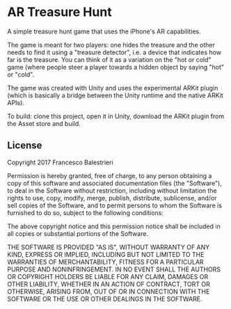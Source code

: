 # AR Treasure Hunt

A simple treasure hunt game that uses the iPhone's AR capabilities.

The game is meant for two players: one hides the treasure and the other needs to find it using a "treasure detector", i.e. a device that indicates how far is the treasure. You can think of it as a variation on the "hot or cold" game (where people steer a player towards a hidden object by saying 
"hot" or "cold".

The game was created with Unity and uses the experimental ARKit plugin (which is basically a bridge between the Unity runtime and the native ARKit APIs). 

To build: clone this project, open it in Unity, download the ARKit plugin from the Asset store and build.

## License

Copyright 2017 Francesco Balestrieri

Permission is hereby granted, free of charge, to any person obtaining a copy of this software and associated documentation files (the "Software"), to deal in the Software without restriction, including without limitation the rights to use, copy, modify, merge, publish, distribute, sublicense, and/or sell copies of the Software, and to permit persons to whom the Software is furnished to do so, subject to the following conditions:

The above copyright notice and this permission notice shall be included in all copies or substantial portions of the Software.

THE SOFTWARE IS PROVIDED "AS IS", WITHOUT WARRANTY OF ANY KIND, EXPRESS OR IMPLIED, INCLUDING BUT NOT LIMITED TO THE WARRANTIES OF MERCHANTABILITY, FITNESS FOR A PARTICULAR PURPOSE AND NONINFRINGEMENT. IN NO EVENT SHALL THE AUTHORS OR COPYRIGHT HOLDERS BE LIABLE FOR ANY CLAIM, DAMAGES OR OTHER LIABILITY, WHETHER IN AN ACTION OF CONTRACT, TORT OR OTHERWISE, ARISING FROM, OUT OF OR IN CONNECTION WITH THE SOFTWARE OR THE USE OR OTHER DEALINGS IN THE SOFTWARE.



